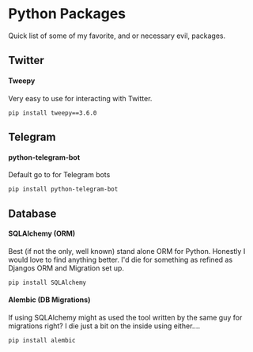 # Python Packages
Quick list of some of my favorite, and or necessary evil, packages.
## Twitter
#### Tweepy
Very easy to use for interacting with Twitter.

`pip install tweepy==3.6.0`

## Telegram
#### python-telegram-bot
Default go to for Telegram bots

`pip install python-telegram-bot`

## Database
#### SQLAlchemy (ORM)
Best (if not the only, well known) stand alone ORM for Python. Honestly I would love to find anything better. I'd die for something as refined as Djangos ORM and Migration set up.

`pip install SQLAlchemy`
#### Alembic (DB Migrations)
If using SQLAlchemy might as used the tool written by the same guy for migrations right? I die just a bit on the inside using either....

`pip install alembic`